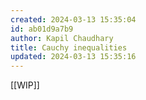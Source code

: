 ```yaml
---
created: 2024-03-13 15:35:04
id: ab01d9a7b9
author: Kapil Chaudhary
title: Cauchy inequalities
updated: 2024-03-13 15:35:16
---
```

[[WIP]]